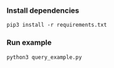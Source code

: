 ### Install dependencies

    pip3 install -r requirements.txt

### Run example

    python3 query_example.py